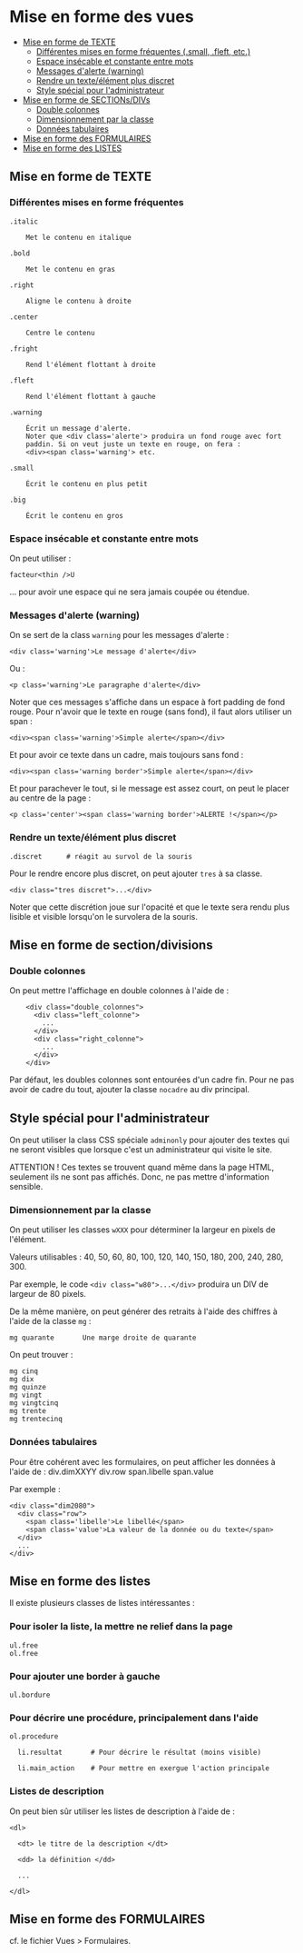 # Mise en forme des vues

* [Mise en forme de TEXTE](#misteenformedetexte)
  * [Différentes mises en forme fréquentes (.small, .fleft, etc.)](#differentesmisesenformeparcss)
  * [Espace insécable et constante entre mots](#espaceinsecablentremot)
  * [Messages d'alerte (warning)](#messagedewrarning)
  * [Rendre un texte/élément plus discret](#rendreuntexteplusdiscret)
  * [Style spécial pour l'administrateur](#stylespecialadminonly)
* [Mise en forme de SECTIONs/DIVs](#miseenformedesectionsdetexte)
  * [Double colonnes](#doublecolonnes)
  * [Dimensionnement par la classe](#dimensionnementparlaclasse)
  * [Données tabulaires](#donneestabulaires)
* [Mise en forme des FORMULAIRES](#miseenformedesformulaires)
* [Mise en forme des LISTES](#miseneformedeslistes)



<a name='misteenformedetexte'></a>

## Mise en forme de TEXTE

<a name='differentesmisesenformeparcss'></a>

### Différentes mises en forme fréquentes

    .italic

        Met le contenu en italique

    .bold

        Met le contenu en gras

    .right

        Aligne le contenu à droite

    .center

        Centre le contenu

    .fright

        Rend l'élément flottant à droite

    .fleft

        Rend l'élément flottant à gauche

    .warning

        Écrit un message d'alerte.
        Noter que <div class='alerte'> produira un fond rouge avec fort
        paddin. Si on veut juste un texte en rouge, on fera :
        <div><span class='warning'> etc.

    .small

        Écrit le contenu en plus petit

    .big

        Écrit le contenu en gros

<a name='espaceinsecablentremot'></a>

### Espace insécable et constante entre mots

On peut utiliser :

    facteur<thin />U

… pour avoir une espace qui ne sera jamais coupée ou étendue.

<a name='messagedewrarning'></a>

### Messages d'alerte (warning)

On se sert de la class `warning` pour les messages d'alerte :

    <div class='warning'>Le message d'alerte</div>

Ou :

    <p class='warning'>Le paragraphe d'alerte</div>

Noter que ces messages s'affiche dans un espace à fort padding de fond rouge. Pour n'avoir que le texte en rouge (sans fond), il faut alors utiliser un span :

    <div><span class='warning'>Simple alerte</span></div>

Et pour avoir ce texte dans un cadre, mais toujours sans fond :

    <div><span class='warning border'>Simple alerte</span></div>

Et pour parachever le tout, si le message est assez court, on peut le placer au centre de la page :

    <p class='center'><span class='warning border'>ALERTE !</span></p>


<a name='rendreuntexteplusdiscret'></a>

### Rendre un texte/élément plus discret

    .discret      # réagit au survol de la souris

Pour le rendre encore plus discret, on peut ajouter `tres` à sa classe.

    <div class="tres discret">...</div>

Noter que cette discrétion joue sur l'opacité et que le texte sera rendu plus lisible et visible lorsqu'on le survolera de la souris.

<a name='miseenformedesectionsdetexte'></a>

## Mise en forme de section/divisions

<a name='doublecolonnes'></a>

### Double colonnes

On peut mettre l'affichage en double colonnes à l'aide de :

        <div class="double_colonnes">
          <div class="left_colonne">
            ...
          </div>
          <div class="right_colonne">
            ...
          </div>
        </div>

Par défaut, les doubles colonnes sont entourées d'un cadre fin. Pour ne pas avoir de cadre du tout, ajouter la classe `nocadre` au div principal.

<a name='stylespecialadminonly'></a>

## Style spécial pour l'administrateur

On peut utiliser la class CSS spéciale `adminonly` pour ajouter des textes qui ne seront visibles que lorsque c'est un administrateur qui visite le site.

ATTENTION ! Ces textes se trouvent quand même dans la page HTML, seulement ils ne sont pas affichés. Donc, ne pas mettre d'information sensible.


<a name='dimensionnementparlaclasse'></a>

### Dimensionnement par la classe


On peut utiliser les classes `wXXX` pour déterminer la largeur en pixels de l'élément.

Valeurs utilisables : 40, 50, 60, 80, 100, 120, 140, 150, 180, 200, 240, 280, 300.

Par exemple, le code `<div class="w80">...</div>` produira un DIV de largeur de 80 pixels.

De la même manière, on peut générer des retraits à l'aide des chiffres à l'aide de la classe `mg` :

    mg quarante       Une marge droite de quarante

On peut trouver :

    mg cinq
    mg dix
    mg quinze
    mg vingt
    mg vingtcinq
    mg trente
    mg trentecinq

<a name='donneestabulaires'></a>

### Données tabulaires


Pour être cohérent avec les formulaires, on peut afficher les données à l'aide de :
    div.dimXXYY
      div.row
        span.libelle
        span.value

Par exemple :

    <div class="dim2080">
      <div class="row">
        <span class='libelle'>Le libellé</span>
        <span class='value'>La valeur de la donnée ou du texte</span>
      </div>
      ...
    </div>

<!-- --------------------------------------------------------------------- -->

<a name='miseneformedeslistes'></a>

## Mise en forme des listes

Il existe plusieurs classes de listes intéressantes :

### Pour isoler la liste, la mettre ne relief dans la page

    ul.free
    ol.free

### Pour ajouter une border à gauche

    ul.bordure

### Pour décrire une procédure, principalement dans l'aide

    ol.procedure

      li.resultat       # Pour décrire le résultat (moins visible)

      li.main_action    # Pour mettre en exergue l'action principale

### Listes de description

On peut bien sûr utiliser les listes de description à l'aide de :

    <dl>

      <dt> le titre de la description </dt>

      <dd> la définition </dd>

      ...

    </dl>

<a name='miseenformedesformulaires'></a>

## Mise en forme des FORMULAIRES

cf. le fichier Vues > Formulaires.
